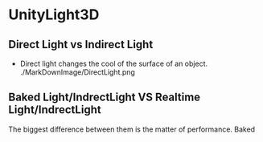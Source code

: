 # UnityLight3D
## Direct Light vs Indirect Light
- Direct light changes the cool of the surface of an object.
./MarkDownImage/DirectLight.png


## Baked Light/IndrectLight VS Realtime Light/IndrectLight
The biggest difference between them is the matter of performance. Baked


